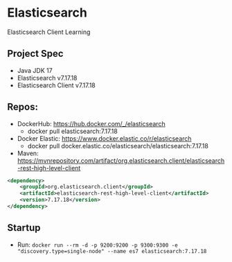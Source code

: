 # Elasticsearch
 Elasticsearch Client Learning

## Project Spec
* Java JDK 17
* Elasticsearch v7.17.18
* Elasticsearch Client v7.17.18

## Repos:
* DockerHub: https://hub.docker.com/_/elasticsearch
  * docker pull elasticsearch:7.17.18
* Docker Elastic: https://www.docker.elastic.co/r/elasticsearch
  * docker pull docker.elastic.co/elasticsearch/elasticsearch:7.17.18
* Maven: https://mvnrepository.com/artifact/org.elasticsearch.client/elasticsearch-rest-high-level-client
```xml
<dependency>
    <groupId>org.elasticsearch.client</groupId>
    <artifactId>elasticsearch-rest-high-level-client</artifactId>
    <version>7.17.18</version>
</dependency>
```
## Startup
* Run: `docker run --rm -d -p 9200:9200 -p 9300:9300 -e "discovery.type=single-node" --name es7 elasticsearch:7.17.18`
